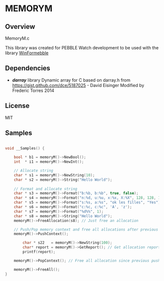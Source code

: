 MEMORYM
=======

## Overview

MemoryM.c

This library was created for PEBBLE Watch development to be used with 
the library [WinFormebble](https://github.com/fredericaltorres/WinFormebble)

## Dependencies

- ***darray*** library
    Dynamic array for C based on darray.h from https://gist.github.com/dce/5187025 - David Eisinger
    Modified by Frederic Torres 2014

## License

MIT

## Samples

```C

void __Samples() {

    bool * b1 = memoryM()->NewBool();
    int  * i1 = memoryM()->NewInt();

    // Allocate string
    char * s1 = memoryM()->NewString(10);    
    char * s2 = memoryM()->String("Hello World");
    
    // Format and allocate string
    char * s3 = memoryM()->Format("b:%b, b:%b", true, false);
    char * s4 = memoryM()->Format("n:%d, u:%u, x:%x, X:%X", 128, 128, 128, 128);
    char * s5 = memoryM()->Format("s:%s, a:%s", "ok les filles", "Yes");
    char * s6 = memoryM()->Format("c:%c, c:%c", 'A', 'z');
    char * s7 = memoryM()->Format("%d%%", 1);
    char * s8 = memoryM()->String("Hello World");
    memoryM()->FreeAllocation(s8); // Just free an allocation

    // Push/Pop memory context and free all allocations after previous Push
    memoryM()->PushContext();

        char * s22   = memoryM()->NewString(100);
        char* report = memoryM()->GetReport(); // Get allocation report
        printf(report);

    memoryM()->PopContext(); // Free all allocation since previous push

    memoryM()->FreeAll();
}    
	

```